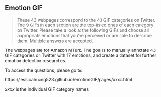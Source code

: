## Emotion GIF ##

>These 43 webpages correspond to the 43 GIF categories on Twitter. The 9 GIFs in each section are the top-listed ones of each category on Twitter. Please take a look at the following GIFs and choose all appropriate emotions that you've perceived or are able to describe them. Multiple answers are accepted.

The webpages are for Amazon MTurk. The goal is to manually annotate 43 GIF categories on Twitter with 17 emotions, and create a dataset for further emotion detection researches.

To access the questions, please go to:

https://<span></span>jessicahuang523.github.io/<span></span>emotionGIF/pages/xxxx.html

*xxxx* is the individual GIF category names
